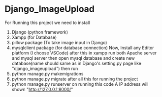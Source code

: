 # Django_ImageUpload
For Running this project we need to install
1. Django (python framework)
2. Xampp (for Database)
3. pillow package (To take image input in Django)
4. mysqlclient package (for database connection)
Now, Install any Editor platform (I choose VSCode)
after this in xampp run both Apache server and mysql server then open mysql database and create new database(name should same as in Django's setting.py page like "django_imageupload")
then run 
1. python manage.py makemigrations
2. python manage.py migrate
after all this for running the project
1. python manage.py runserver
on running this code
A IP address will shown "http://127.0.0.1:8000/"

